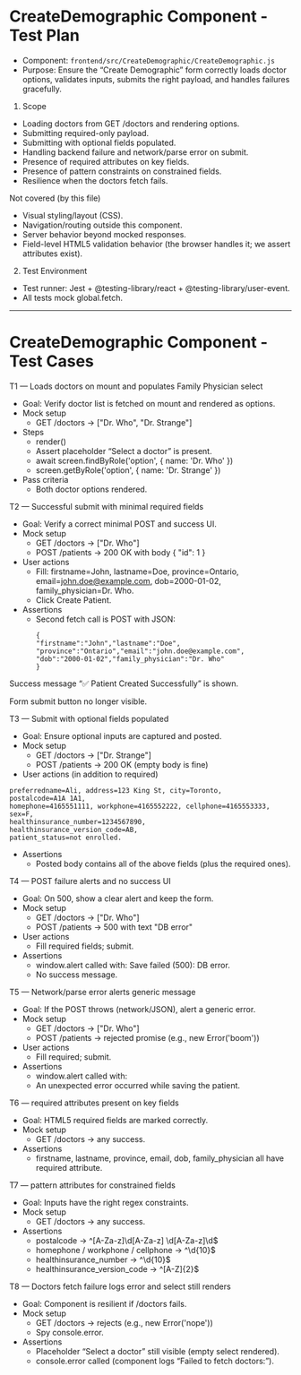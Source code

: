 # CreateDemographic Component - Test Plan

- Component: ```frontend/src/CreateDemographic/CreateDemographic.js```
- Purpose: Ensure the “Create Demographic” form correctly loads doctor options, validates inputs, submits the right payload, and handles failures gracefully.

1. Scope
- Loading doctors from GET /doctors and rendering options.
- Submitting required-only payload.
- Submitting with optional fields populated.
- Handling backend failure and network/parse error on submit.
- Presence of required attributes on key fields.
- Presence of pattern constraints on constrained fields.
- Resilience when the doctors fetch fails.

Not covered (by this file)
- Visual styling/layout (CSS).
- Navigation/routing outside this component.
- Server behavior beyond mocked responses.
- Field-level HTML5 validation behavior (the browser handles it; we assert attributes exist).

2. Test Environment
- Test runner: Jest + @testing-library/react + @testing-library/user-event.
- All tests mock global.fetch.


---

# CreateDemographic Component - Test Cases

T1 — Loads doctors on mount and populates Family Physician select
- Goal: Verify doctor list is fetched on mount and rendered as options.
- Mock setup
    - GET /doctors → ["Dr. Who", "Dr. Strange"]
- Steps
    - render(<CreateDemographic />)
    - Assert placeholder “Select a doctor” is present.
    - await screen.findByRole('option', { name: 'Dr. Who' })
    - screen.getByRole('option', { name: 'Dr. Strange' })
- Pass criteria
    - Both doctor options rendered.


T2 — Successful submit with minimal required fields
- Goal: Verify a correct minimal POST and success UI.
- Mock setup
    - GET /doctors → ["Dr. Who"]
    - POST /patients → 200 OK with body { "id": 1 }
- User actions
    - Fill: firstname=John, lastname=Doe, province=Ontario, email=john.doe@example.com, dob=2000-01-02, family_physician=Dr. Who.
    - Click Create Patient.
- Assertions
    - Second fetch call is POST with JSON:
        ```
        {
        "firstname":"John","lastname":"Doe",
        "province":"Ontario","email":"john.doe@example.com",
        "dob":"2000-01-02","family_physician":"Dr. Who"
        }
        ```


Success message “✅ Patient Created Successfully” is shown.

Form submit button no longer visible.


T3 — Submit with optional fields populated
- Goal: Ensure optional inputs are captured and posted.
- Mock setup
    - GET /doctors → ["Dr. Strange"]
    - POST /patients → 200 OK (empty body is fine)
- User actions (in addition to required)
```
preferredname=Ali, address=123 King St, city=Toronto,
postalcode=A1A 1A1,
homephone=4165551111, workphone=4165552222, cellphone=4165553333,
sex=F,
healthinsurance_number=1234567890,
healthinsurance_version_code=AB,
patient_status=not enrolled.
```

- Assertions
    - Posted body contains all of the above fields (plus the required ones).


T4 — POST failure alerts and no success UI
- Goal: On 500, show a clear alert and keep the form.
- Mock setup
    - GET /doctors → ["Dr. Who"]
    - POST /patients → 500 with text "DB error"
- User actions
    - Fill required fields; submit.
- Assertions
    - window.alert called with: Save failed (500): DB error.
    - No success message.


T5 — Network/parse error alerts generic message
- Goal: If the POST throws (network/JSON), alert a generic error.
- Mock setup
    - GET /doctors → ["Dr. Who"]
    - POST /patients → rejected promise (e.g., new Error('boom'))
- User actions
    - Fill required; submit.
- Assertions
    - window.alert called with:
    - An unexpected error occurred while saving the patient.


T6 — required attributes present on key fields
- Goal: HTML5 required fields are marked correctly.
- Mock setup
    - GET /doctors → any success.
- Assertions
    - firstname, lastname, province, email, dob, family_physician all have required attribute.


T7 — pattern attributes for constrained fields
- Goal: Inputs have the right regex constraints.
- Mock setup
    - GET /doctors → any success.
- Assertions
    - postalcode → ^[A-Za-z]\d[A-Za-z] \d[A-Za-z]\d$
    - homephone / workphone / cellphone → ^\d{10}$
    - healthinsurance_number → ^\d{10}$
    - healthinsurance_version_code → ^[A-Z]{2}$


T8 — Doctors fetch failure logs error and select still renders
- Goal: Component is resilient if /doctors fails.
- Mock setup
    - GET /doctors → rejects (e.g., new Error('nope'))
    - Spy console.error.
- Assertions
    - Placeholder “Select a doctor” still visible (empty select rendered).
    - console.error called (component logs “Failed to fetch doctors:”).
